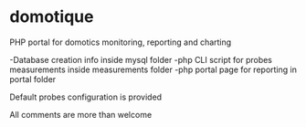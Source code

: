 domotique
=========

PHP portal for domotics monitoring, reporting and charting

-Database creation info inside mysql folder
-php CLI script for probes measurements inside measurements folder
-php portal page for reporting in portal folder

Default probes configuration is provided

All comments are more than welcome
